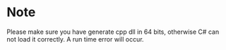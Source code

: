 # Note

Please make sure you have generate cpp dll in 64 bits, otherwise C# can not load it correctly. A run time error will occur.